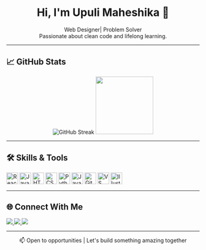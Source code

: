 <h1 align="center">Hi, I'm Upuli Maheshika 👋</h1>

<p align="center">
  Web Designer| Problem Solver 
  <br>
  Passionate about clean code and lifelong learning.
</p>

---

## 📈 GitHub Stats

<div align="center">

<img src="https://github-readme-streak-stats.vercel.app?user=UMKpp&theme=github-dark&hide_border=true" alt="GitHub Streak" />

<img src="https://github-readme-stats.vercel.app/api/top-langs/?username=UMKpp&layout=compact&theme=default&hide_border=true" height="150" />

</div>

---

## 🛠️ Skills & Tools

<p align="left">
  <img src="https://cdn.jsdelivr.net/gh/devicons/devicon/icons/react/react-original.svg" height="30" alt="React" />
  <img src="https://cdn.jsdelivr.net/gh/devicons/devicon/icons/javascript/javascript-original.svg" height="30" alt="JavaScript" />
  <img src="https://cdn.jsdelivr.net/gh/devicons/devicon/icons/html5/html5-original.svg" height="30" alt="HTML5" />
  <img src="https://cdn.jsdelivr.net/gh/devicons/devicon/icons/css3/css3-original.svg" height="30" alt="CSS3" />
  <img src="https://cdn.jsdelivr.net/gh/devicons/devicon/icons/python/python-original.svg" height="30" alt="Python" />
  <img src="https://cdn.jsdelivr.net/gh/devicons/devicon/icons/java/java-original.svg" height="30" alt="Java" />
  <img src="https://cdn.jsdelivr.net/gh/devicons/devicon/icons/git/git-original.svg" height="30" alt="Git" />
  <img src="https://cdn.jsdelivr.net/gh/devicons/devicon/icons/vscode/vscode-original.svg" height="30" alt="VS Code" />
  <img src="https://cdn.jsdelivr.net/gh/devicons/devicon/icons/illustrator/illustrator-plain.svg" height="30" alt="Illustrator" />
</p>

---

## 🌐 Connect With Me

<p align="left">
  <a href="https://www.linkedin.com/in/upuli-kuruppu-15a50732a/">
    <img src="https://img.shields.io/badge/LinkedIn-0077B5?style=flat&logo=linkedin&logoColor=white" />
  </a>
  <a href="https://www.instagram.com/___upu____/">
    <img src="https://img.shields.io/badge/Instagram-E4405F?style=flat&logo=instagram&logoColor=white" />
  </a>
  <a href="https://discord.com/users/1208788082342764634">
    <img src="https://img.shields.io/badge/Discord-5865F2?style=flat&logo=discord&logoColor=white" />
  </a>
</p>

---

<p align="center">
  📫 Open to opportunities | Let's build something amazing together
</p>
